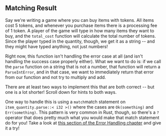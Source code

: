 ## Matching Result

Say we're writing a game where you can buy items with tokens.
All items cost 5 tokens, and whenever you purchase items there is a processing fee of 1 token.
A player of the game will type in how many items they want to buy, and the `total_cost` function will calculate the total number of tokens.
Since the player typed in the quantity, though, we get it as a string -- and they might have typed anything, not just numbers!

Right now, this function isn't handling the error case at all (and isn't handling the success case properly either).
What we want to do is: if we call the `parse` function on a string that is not a number, that function will return a `ParseIntError`, and in that case, we want to immediately return that error from our function and not try to multiply and add.

There are at least two ways to implement this that are both correct -- but one is a lot shorter!
Scroll down for hints to both ways.

<div class="hint">
  One way to handle this is using a <code>match</code>match statement on <code>item_quantity.parse::&lt i32 &gt()</code> where the cases are <code>Ok(something)</code> and <code>Err(something)</code>.
  This pattern is very common in Rust, though, so there's a <code>?</code> operator that does pretty much what you would make that match statement do for you!
  Take a look at  <a href="https://doc.rust-lang.org/book/ch09-02-recoverable-errors-with-result.html#a-shortcut-for-propagating-errors-the--operator">this section of the Error Handling chapter</a>
  and give it a try!
</div>
